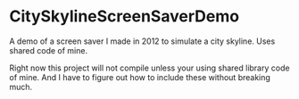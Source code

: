# CitySkylineScreenSaverDemo
A demo of a screen saver I made in 2012 to simulate a city skyline. Uses shared code of mine.

Right now this project will not compile unless your using shared library code of mine.
And I have to figure out how to include these without breaking much.
